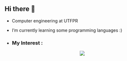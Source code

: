 ## Hi there 👋

- Computer engineering at UTFPR
- I’m currently learning some programming languages :)

- ### My Interest :
<p align="center">
  <a href="https://skillicons.dev">
    <img src="https://skillicons.dev/icons?i=vscode,java,c,kotlin,python,css,postgres" />
  </a>
</p>
